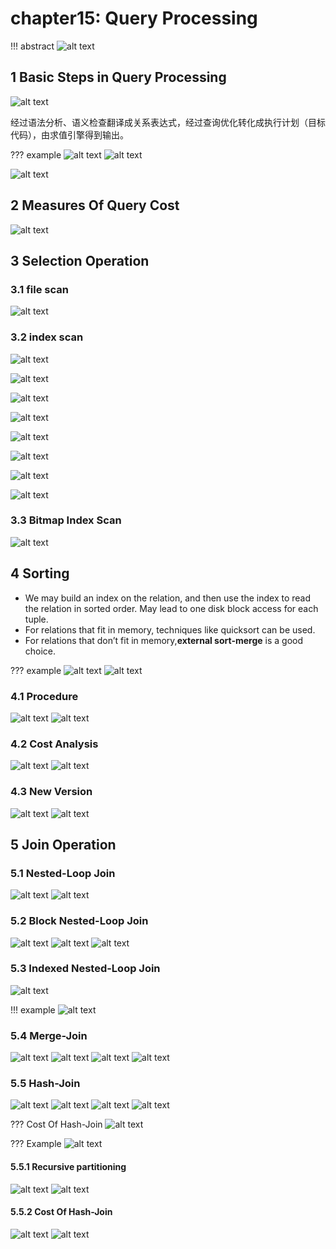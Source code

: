 # chapter15: Query Processing

!!! abstract
    ![alt text](image-284.png)


## 1 Basic Steps in Query Processing
![alt text](image-285.png)

经过语法分析、语义检查翻译成关系表达式，经过查询优化转化成执行计划（目标代码），由求值引擎得到输出。


??? example
    ![alt text](image-286.png)
    ![alt text](image-287.png)


![alt text](image-288.png)

## 2 Measures Of Query Cost
![alt text](image-289.png)


## 3 Selection Operation

### 3.1 file scan
![alt text](image-290.png)

### 3.2 index scan
![alt text](image-291.png)

![alt text](image-292.png)

![alt text](image-293.png)

![alt text](image-294.png)

![alt text](image-295.png)

![alt text](image-296.png)

![alt text](image-297.png)

![alt text](image-298.png)

### 3.3 Bitmap Index Scan
![alt text](image-299.png)

## 4 Sorting
- We may build an index on the relation, and then use the index to read the relation in sorted order.  May lead to one disk block access for each tuple.
- For relations that fit in memory, techniques like quicksort can be used.  
- For relations that don’t fit in memory,**external sort-merge** is a good choice.

??? example
    ![alt text](image-300.png)
    ![alt text](image-301.png)


### 4.1 Procedure
![alt text](image-302.png)
![alt text](image-303.png)


### 4.2 Cost Analysis
![alt text](image-304.png)
![alt text](image-305.png)


### 4.3 New Version
![alt text](image-306.png)
![alt text](image-307.png)


## 5 Join Operation


### 5.1 Nested-Loop Join
![alt text](image-308.png)
![alt text](image-309.png)

### 5.2 Block Nested-Loop Join
![alt text](image-310.png)
![alt text](image-311.png)
![alt text](image-312.png)


### 5.3 Indexed Nested-Loop Join
![alt text](image-313.png)


!!! example
    ![alt text](image-314.png)


### 5.4 Merge-Join
![alt text](image-315.png)
![alt text](image-316.png)
![alt text](image-317.png)
![alt text](image-318.png)


### 5.5 Hash-Join
![alt text](image-319.png)
![alt text](image-320.png)
![alt text](image-321.png)
![alt text](image-322.png)


??? Cost Of Hash-Join
    ![alt text](image-327.png)


??? Example
    ![alt text](image-328.png)


#### 5.5.1 Recursive partitioning
![alt text](image-323.png)
![alt text](image-324.png)


#### 5.5.2 Cost Of Hash-Join
![alt text](image-325.png)
![alt text](image-326.png)